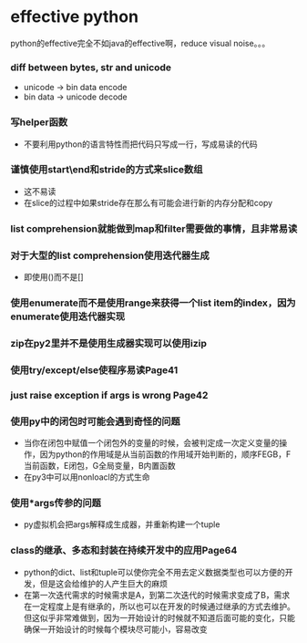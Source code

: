 # effective python

python的effective完全不如java的effective啊，reduce visual noise。。。

### diff between bytes, str and unicode

- unicode -> bin data encode
- bin data -> unicode decode

### 写helper函数

- 不要利用python的语言特性而把代码只写成一行，写成易读的代码

### 谨慎使用start\end和stride的方式来slice数组

- 这不易读
- 在slice的过程中如果stride存在那么有可能会进行新的内存分配和copy

### list comprehension就能做到map和filter需要做的事情，且非常易读

### 对于大型的list comprehension使用迭代器生成

- 即使用()而不是[]

### 使用enumerate而不是使用range来获得一个list item的index，因为enumerate使用迭代器实现

### zip在py2里并不是使用生成器实现可以使用izip

### 使用try/except/else使程序易读Page41

### just raise exception if args is wrong Page42

### 使用py中的闭包时可能会遇到奇怪的问题

- 当你在闭包中赋值一个闭包外的变量的时候，会被判定成一次定义变量的操作，因为python的作用域是从当前函数的作用域开始判断的，顺序FEGB，F当前函数，E闭包，G全局变量，B内置函数
- 在py3中可以用nonloacl的方式生命

### 使用*args传参的问题

- py虚拟机会把args解释成生成器，并重新构建一个tuple

### class的继承、多态和封装在持续开发中的应用Page64

- python的dict、list和tuple可以使你完全不用去定义数据类型也可以方便的开发，但是这会给维护的人产生巨大的麻烦
- 在第一次迭代需求的时候需求是A，到第二次迭代的时候需求变成了B，需求在一定程度上是有继承的，所以也可以在开发的时候通过继承的方式去维护。但这似乎非常难做到，因为一开始设计的时候就不知道后面可能的变化，只能确保一开始设计的时候每个模块尽可能小，容易改变
